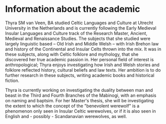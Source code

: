 <html>

<h1><strong> Information about the academic </strong></h1>

<p>

Thyra SM van Veen, BA studied Celtic Languages and Culture at Utrecht University in the Netherlands and is currently following the Early Medieval Insular Languages and Culture track of the Research Master, Ancient, Medieval and Renaissance Studies. The subjects that she studied were largely linguistic based – Old Irish and Middle Welsh – with Irish Brehon law and history of the Continental and Insular Celts thrown into the mix. It was in these subjects, along with Celtic folklore and mythology, that she discovered her true academic passion in. Her personal field of interest is anthropological; Thyra enjoys investigating how Irish and Welsh stories and folklore reflected history, cultural beliefs and law texts. Her ambition is to do further research in these subjects, writing academic books and historical fiction.

Thyra is currently working on investigating the duality between man and beast in the Third and Fourth Branches of the Mabinogi, with an emphasis on naming and baptsim. For her Master's thesis, she will be investigating the extent to which the concept of the "benevolent werewolf" is a phenomenon only seen in Insular Celtic werewolves, or if it is also seen in English and - possibly - Scandanavian werewolves, as well. 

</p>

</html>
